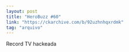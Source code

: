 ```yaml
---
layout: post
title: "HeroBuzz #60"
link: "https://ckarchive.com/b/92uzhnhqxrdmk"
tag: "arquivo"
---
```

Record TV hackeada
